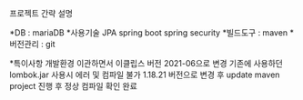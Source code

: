 프로젝트 간략 설명

*DB : mariaDB
*사용기술 
	JPA 
	spring boot
	spring security
*빌드도구 : maven
*버전관리 : git

*특이사항
	개발환경 이관하면서 이클립스 버전 2021-06으로 변경
	기존에 사용하던 lombok.jar 사용시 에러 및 컴파일 불가
	1.18.21 버전으로 변경 후 update maven project 진행 후 정상 컴파일 확인 완료